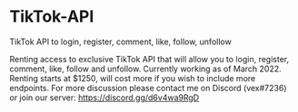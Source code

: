 # TikTok-API
TikTok API to login, register, comment, like, follow, unfollow

Renting access to exclusive TikTok API that will allow you to login, register, comment, like, follow and unfollow. Currently working as of March 2022. Renting starts at $1250, will cost more if you wish to include more endpoints. For more discussion please contact me on Discord (vex#7236) or join our server: https://discord.gg/d6v4wa9RgD
